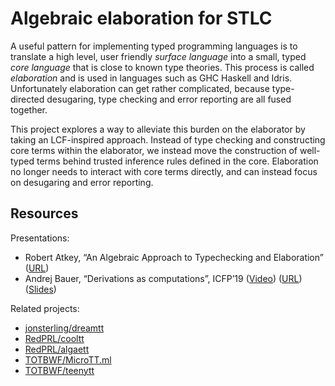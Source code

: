 # Algebraic elaboration for STLC

A useful pattern for implementing typed programming languages is to translate a
high level, user friendly _surface language_ into a small, typed _core language_
that is close to known type theories.
This process is called _elaboration_ and is used in languages such as GHC Haskell
and Idris.
Unfortunately elaboration can get rather complicated, because type-directed
desugaring, type checking and error reporting are all fused together.

This project explores a way to alleviate this burden on the elaborator by
taking an LCF-inspired approach.
Instead of type checking and constructing core terms within the elaborator, we
instead move the construction of well-typed terms behind trusted inference rules
defined in the core.
Elaboration no longer needs to interact with core terms directly, and can
instead focus on desugaring and error reporting.

## Resources

Presentations:

- Robert Atkey, “An Algebraic Approach to Typechecking and Elaboration”
  ([URL](https://bentnib.org/posts/2015-04-19-algebraic-approach-typechecking-and-elaboration.html))
- Andrej Bauer, “Derivations as computations”, ICFP’19
  ([Video](https://www.youtube.com/watch?v=YZqOVsuyQyQ))
  ([URL](https://math.andrej.com/2019/08/21/derivations-as-computations/))
  ([Slides](https://math.andrej.com/wp-content/uploads/2019/08/derivations-as-computations-icfp-2019.pdf))

Related projects:

- [jonsterling/dreamtt](https://github.com/jonsterling/dreamtt/)
- [RedPRL/cooltt](https://github.com/RedPRL/cooltt/)
- [RedPRL/algaett](https://github.com/RedPRL/algaett/)
- [TOTBWF/MicroTT.ml](https://gist.github.com/TOTBWF/9b2c071d2edb1c6596b785656c866fd6)
- [TOTBWF/teenytt](https://github.com/TOTBWF/teenytt)
